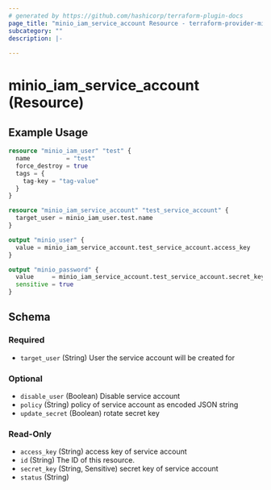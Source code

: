 ```yaml
---
# generated by https://github.com/hashicorp/terraform-plugin-docs
page_title: "minio_iam_service_account Resource - terraform-provider-minio"
subcategory: ""
description: |-
  
---
```


# minio_iam_service_account (Resource)



## Example Usage

```terraform
resource "minio_iam_user" "test" {
  name          = "test"
  force_destroy = true
  tags = {
    tag-key = "tag-value"
  }
}

resource "minio_iam_service_account" "test_service_account" {
  target_user = minio_iam_user.test.name
}

output "minio_user" {
  value = minio_iam_service_account.test_service_account.access_key
}

output "minio_password" {
  value     = minio_iam_service_account.test_service_account.secret_key
  sensitive = true
}
```

<!-- schema generated by tfplugindocs -->
## Schema

### Required

- `target_user` (String) User the service account will be created for

### Optional

- `disable_user` (Boolean) Disable service account
- `policy` (String) policy of service account as encoded JSON string
- `update_secret` (Boolean) rotate secret key

### Read-Only

- `access_key` (String) access key of service account
- `id` (String) The ID of this resource.
- `secret_key` (String, Sensitive) secret key of service account
- `status` (String)
